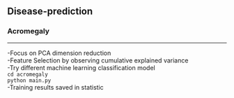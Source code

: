 ## Disease-prediction
### Acromegaly
--------------------------------- 
-Focus on PCA dimension reduction    
-Feature Selection by observing cumulative explained variance  
-Try different machine learning classification model    
`cd acromegaly`  
`python main.py`  
-Training results saved in statistic  
